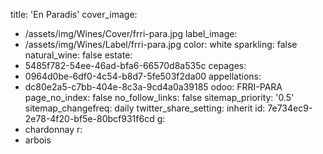 title: 'En Paradis'
cover_image:
  - /assets/img/Wines/Cover/frri-para.jpg
label_image:
  - /assets/img/Wines/Label/frri-para.jpg
color: white
sparkling: false
natural_wine: false
estate:
  - 5485f782-54ee-46ad-bfa6-66570d8a535c
cepages:
  - 0964d0be-6df0-4c54-b8d7-5fe503f2da00
appellations:
  - dc80e2a5-c7bb-404e-8c3a-9cd4a0a39185
odoo: FRRI-PARA
page_no_index: false
no_follow_links: false
sitemap_priority: '0.5'
sitemap_changefreq: daily
twitter_share_setting: inherit
id: 7e734ec9-2e78-4f20-bf5e-80bcf931f6cd
g:
  - chardonnay
r:
  - arbois
